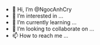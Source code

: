 - 👋 Hi, I’m @NgocAnhCry
- 👀 I’m interested in ...
- 🌱 I’m currently learning ...
- 💞️ I’m looking to collaborate on ...
- 📫 How to reach me ...

<!---
NgocAnhCry/NgocAnhCry is a ✨ special ✨ repository because its `README.md` (this file) appears on your GitHub profile.
You can click the Preview link to take a look at your changes.
--->
